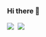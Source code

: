### Hi there 👋
<a href="https://github.com/Mehranlip">
<img  align="center" src="https://github-readme-stats.vercel.app/api?username=Mehranlip&show_icons=true&count_private=true&include_all_commits=true&theme=dark" /></a>
<a href="https://github.com/Mehranlip">
<img style="margin-left:5px;" align="center" src="https://github-readme-stats.vercel.app/api/top-langs/?username=Mehranlip&theme=dark" />
</a>






<!--
**Mehranlip/Mehranlip** is a ✨ _special_ ✨ repository because its `README.md` (this file) appears on your GitHub profile.

Here are some ideas to get you started:

- 🔭 I’m currently working on ...
- 🌱 I’m currently learning ...
- 👯 I’m looking to collaborate on ...
- 🤔 I’m looking for help with ...
- 💬 Ask me about ...
- 📫 How to reach me: ...
- 😄 Pronouns: ...
- ⚡ Fun fact: ...
-->
